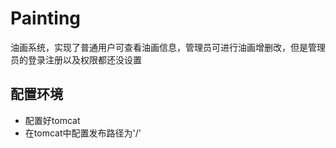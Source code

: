 # Painting
油画系统，实现了普通用户可查看油画信息，管理员可进行油画增删改，但是管理员的登录注册以及权限都还没设置

## 配置环境
   - 配置好tomcat
   - 在tomcat中配置发布路径为'/'